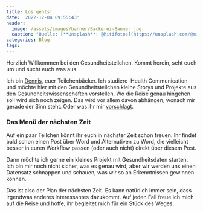 ```yaml
---
title: Los gehts!
date: '2022-12-04 09:55:43'
header:
  image: /assets/images/banner/Bäckerei-Banner.jpg
  caption: "Quelle: [**Unsplash**: @Mitifotos](https://unsplash.com/@mitifotos)"
categories: Blog
tags: 
---
```


Herzlich Willkommen bei den Gesundheitsteilchen. Kommt herein, seht euch um und sucht euch was aus.

Ich bin [Dennis](https://gesundheitsteilchen.de/about), euer Teilchenbäcker. Ich studiere &nbsp;Health Communication und möchte hier mit den Gesundheitsteilchen kleine Storys und Projekte aus den Gesundheitswissenschaften vorstellen. Wo die Reise genau hingehen soll wird sich noch zeigen. Das wird vor allem davon abhängen, wonach mir gerade der Sinn steht. Oder was ihr mir [vorschlagt](mailto:info@gesundheitsteilchen.de).

### Das Menü der nächsten Zeit

Auf ein paar Teilchen könnt ihr euch in nächster Zeit schon freuen. Ihr findet bald schon einen Post über Word und Alternativen zu Word, die vielleicht besser in euren Workflow passen (oder auch nicht) direkt über diesem Post.

Dann möchte ich gerne ein kleines Projekt mit Gesundheitsdaten starten. Ich bin mir noch nicht sicher, was es genau wird, aber wir werden uns einen Datensatz schnappen und schauen, was wir so an Erkenntnissen gewinnen können.

Das ist also der Plan der nächsten Zeit. Es kann natürlich immer sein, dass irgendwas anderes interessantes dazukommt. Auf jeden Fall freue ich mich auf die Reise und hoffe, ihr begleitet mich für ein Stück des Weges.

